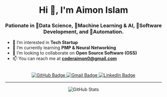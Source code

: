<h1 align="center">Hi 👋, I'm Aimon Islam</h1>
<h3 align="center">Pationate in 🌟Data Science, 🌟Machine Learning & AI, 🌱Software Development, and 👀Automation.</h3>

- 👀 I’m interested in **Tech Startup**
- 🌱 I’m currently learning **PMP & Neural Networking**
- 💞️ I’m looking to collaborate on **Open Source Software (OSS)**
- 📫 You can reach me at **coderaimon0@gmail.com**

<br>
<div id="header" align="center">
    <div id="badges">
        <a href="https://github.com/aimonext">
            <img src="https://img.shields.io/badge/GitHub-black?style=for-the-badge&logo=github&logoColor=white" alt="GitHub Badge"/>
        </a>
        <a href="mailto:coderaimon0@gmail.com">
            <img src="https://img.shields.io/badge/Gmail-red?style=for-the-badge&logo=gmail&logoColor=white" alt="Gmail Badge"/>
        </a>
        <a href="https://www.linkedin.com/in/aimon-islam/">
            <img src="https://img.shields.io/badge/LinkedIn-blue?style=for-the-badge&logo=linkedin&logoColor=white" alt="LinkedIn Badge"/>
        </a>
    </div>
</div>

---

<div id="stats" align="center">
<img src="https://github-readme-stats.vercel.app/api?username=aimonext&theme=tokyonight&count_private=true&show_icons=true&locale=en&hide=issues" alt="GitHub Stats">
</div>
